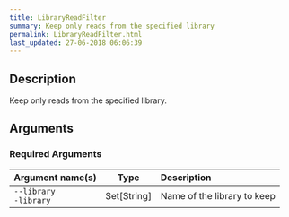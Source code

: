 ```yaml
---
title: LibraryReadFilter
summary: Keep only reads from the specified library
permalink: LibraryReadFilter.html
last_updated: 27-06-2018 06:06:39
---
```



## Description

Keep only reads from the specified library.

## Arguments

### Required Arguments

| Argument name(s) | Type | Description |
| :--------------- | :--: | :------ |
| `--library`<br/>`-library` | Set[String] | Name of the library to keep |


